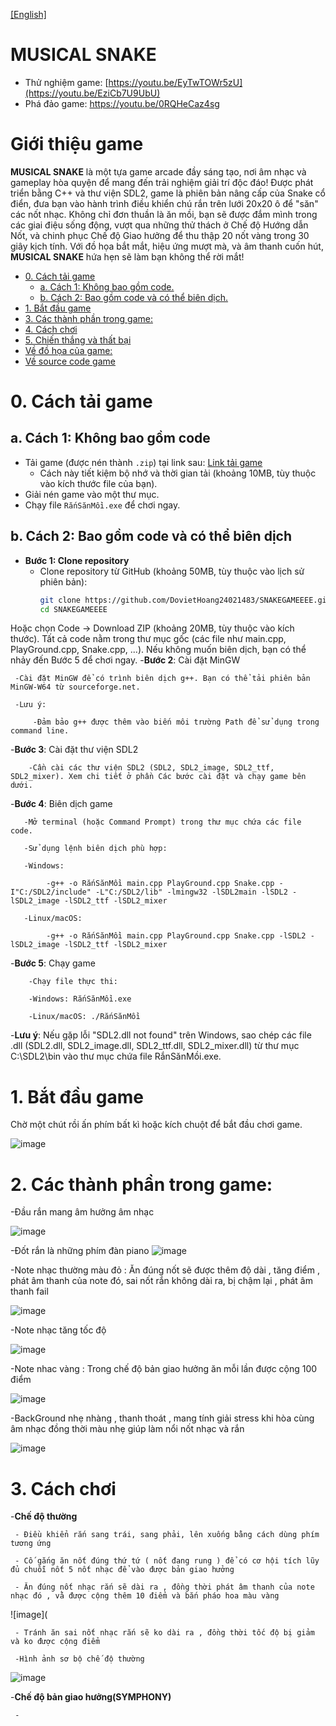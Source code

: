 [[English]](README_en.md)

# MUSICAL SNAKE

- Thử nghiệm game: [https://youtu.be/EyTwTOWr5zU](https://youtu.be/EziCb7U9UbU)
- Phá đảo game: https://youtu.be/0RQHeCaz4sg

# Giới thiệu game
**MUSICAL SNAKE** là một tựa game arcade đầy sáng tạo, nơi âm nhạc và gameplay hòa quyện để mang đến trải nghiệm giải trí độc đáo! Được phát triển bằng C++ và thư viện SDL2, game là phiên bản nâng cấp của Snake cổ điển, đưa bạn vào hành trình điều khiển chú rắn trên lưới 20x20 ô để "săn" các nốt nhạc. Không chỉ đơn thuần là ăn mồi, bạn sẽ được đắm mình trong các giai điệu sống động, vượt qua những thử thách ở Chế độ Hướng dẫn Nốt, và chinh phục Chế độ Giao hưởng để thu thập 20 nốt vàng trong 30 giây kịch tính. Với đồ họa bắt mắt, hiệu ứng mượt mà, và âm thanh cuốn hút, **MUSICAL SNAKE** hứa hẹn sẽ làm bạn không thể rời mắt!

- [0. Cách tải game](#0-cách-tải-game)
    * [a. Cách 1: Không bao gồm code.](#a-cách-1-không-bao-gồm-code)
    * [b. Cách 2: Bao gồm code và có thể biên dịch.](#b-cách-2-bao-gồm-code-và-có-thể-biên-dịch)
- [1. Bắt đầu game](#1bắt-đầu-game)
- [3. Các thành phần trong game:](#3-các-thành-phần-trong-game)
- [4. Cách chơi](#4-cách-chơi)
- [5. Chiến thắng và thất bại](#5-chiến-thắng-và-thất-bại)
- [Về đồ họa của game:](#về-đồ-họa-của-game)
- [Về source code game](#về-source-code-game)

 # 0. Cách tải game

## a. Cách 1: Không bao gồm code

- Tải game (được nén thành `.zip`) tại link sau: [Link tải game](https://github.com/DovietHoang24021483/SNAKEGAMEEEE/releases)  
  - Cách này tiết kiệm bộ nhớ và thời gian tải (khoảng 10MB, tùy thuộc vào kích thước file của bạn).  
- Giải nén game vào một thư mục.  
- Chạy file `RắnSănMồi.exe` để chơi ngay.

## b. Cách 2: Bao gồm code và có thể biên dịch

- **Bước 1: Clone repository**  
  - Clone repository từ GitHub (khoảng 50MB, tùy thuộc vào lịch sử phiên bản):  
    ```bash
    git clone https://github.com/DovietHoang24021483/SNAKEGAMEEEE.git
    cd SNAKEGAMEEEE
Hoặc chọn Code -> Download ZIP (khoảng 20MB, tùy thuộc vào kích thước).
Tất cả code nằm trong thư mục gốc (các file như main.cpp, PlayGround.cpp, Snake.cpp, ...).
Nếu không muốn biên dịch, bạn có thể nhảy đến Bước 5 để chơi ngay.
-**Bước 2**: Cài đặt MinGW
     
     -Cài đặt MinGW để có trình biên dịch g++. Bạn có thể tải phiên bản MinGW-W64 từ sourceforge.net.
     
     -Lưu ý:
         
         -Đảm bảo g++ được thêm vào biến môi trường Path để sử dụng trong command line.
-**Bước 3**: Cài đặt thư viện SDL2
        
        -Cần cài các thư viện SDL2 (SDL2, SDL2_image, SDL2_ttf, SDL2_mixer). Xem chi tiết ở phần Các bước cài đặt và chạy game bên dưới.
-**Bước 4**: Biên dịch game
       
       -Mở terminal (hoặc Command Prompt) trong thư mục chứa các file code.
        
       -Sử dụng lệnh biên dịch phù hợp:
      
       -Windows:

            -g++ -o RắnSănMồi main.cpp PlayGround.cpp Snake.cpp -I"C:/SDL2/include" -L"C:/SDL2/lib" -lmingw32 -lSDL2main -lSDL2 -lSDL2_image -lSDL2_ttf -lSDL2_mixer
       
       -Linux/macOS:

            -g++ -o RắnSănMồi main.cpp PlayGround.cpp Snake.cpp -lSDL2 -lSDL2_image -lSDL2_ttf -lSDL2_mixer

-**Bước 5**: Chạy game

        -Chạy file thực thi:

        -Windows: RắnSănMồi.exe
        
        -Linux/macOS: ./RắnSănMồi

-**Lưu ý**: Nếu gặp lỗi "SDL2.dll not found" trên Windows, sao chép các file .dll (SDL2.dll, SDL2_image.dll, SDL2_ttf.dll, SDL2_mixer.dll) từ thư mục C:\SDL2\bin vào thư mục chứa file RắnSănMồi.exe.


# 1. Bắt đầu game

Chờ một chút rồi ấn phím bất kì hoặc kích chuột để bắt đầu chơi game.

![image](tada.png)

# 2. Các thành phần trong game:

-Đầu rắn mang âm hưởng âm nhạc

 ![image](snake_head.png)

-Đốt rắn là những phím đàn piano 
![image](snake_body.png)

-Note nhạc thường màu đỏ : Ăn đúng nốt sẽ được thêm độ dài , tăng điểm , phát âm thanh của note đó, sai nốt rắn không dài ra, bị chậm lại , phát âm thanh fail

![image](note.png)

-Note nhạc tăng tốc độ 

![image](noteTarget.png)

-Note nhac vàng : Trong chế độ bản giao hưởng ăn mỗi lần được cộng 100 điểm 
 
 ![image](gold_note.png)

 -BackGround nhẹ nhàng , thanh thoát , mang tính giải stress khi hòa cùng âm nhạc đồng thời màu nhẹ giúp làm nổi nốt nhạc và rắn 

![image](pink.png)

# 3. Cách chơi 
 -**Chế độ thường**
     
     - Điều khiển rắn sang trái, sang phải, lên xuống bằng cách dùng phím tương ứng

     - Cố gắng ăn nốt đúng thứ tứ ( nốt đang rung ) để có cơ hội tích lũy đủ chuỗi nốt 5 nốt nhạc để vào được bản giao hưởng

     - Ăn đúng nốt nhạc rắn sẽ dài ra , đồng thời phát âm thanh của note nhạc đó , vằ được cộng thêm 10 điểm và bắn pháo hoa màu vàng
![image](

     - Tránh ăn sai nốt nhạc rắn sẽ ko dài ra , đồng thời tốc độ bị giảm và ko được cộng điểm 

     -Hình ảnh sơ bộ chế độ thường 

![image](nornam.png)

-**Chế độ bản giao hưởng(SYMPHONY)**

     -

   
